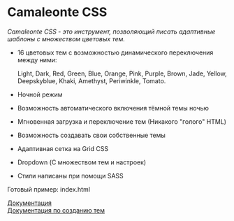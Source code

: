 # Camaleonte CSS

*Camaleonte CSS - это инструмент, позволяющий писать адаптивные шаблоны с множеством цветовых тем.*

- 16 цветовых тем с возможностью динамического переключения между ними:

  Light, Dark, Red, Green, Blue, Orange, Pink, Purple,
  Brown, Jade, Yellow, Deepskyblue, Khaki, Amethyst, Periwinkle, Tomato.

- Ночной режим
- Возможность автоматического включения тёмной темы ночью
- Мгновенная загрузка и переключение тем (Никакого "голого" HTML)
- Возможность создавать свои собственные темы
- Адаптивная сетка на Grid CSS
- Dropdown (С множеством тем и настроек)
- Стили написаны при помощи SASS

Готовый пример: index.html

[Документация](DOCUMENTATION.md)  
[Документация по созданию тем](CUSTOMIZE.md)  

